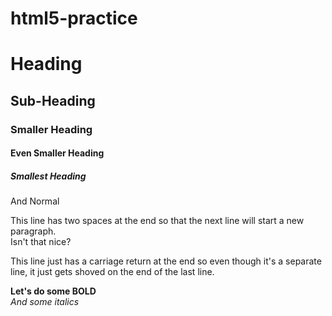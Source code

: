 # html5-practice

# Heading

## Sub-Heading

### Smaller Heading

#### Even Smaller Heading

##### Smallest Heading

And Normal

This line has two spaces at the end so that the next line will start a new paragraph.  
Isn't that nice?

This line just has a carriage return at the end
so even though it's a separate line, it just gets shoved on the end of the last line.

**Let's do some BOLD**  
*And some italics*

